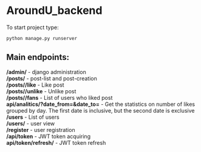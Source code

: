# AroundU_backend

To start project type:
```sh
python manage.py runserver
```

## Main endpoints: 
**/admin/** - django administration  
**/posts/** - post-list and post-creation  
**/posts/<int>/like** - Like post  
**/posts/<int>/unlike** - Unlike post  
**/posts/<int>/fans** - List of users who liked post  
**api/analitics/?date_from=<YYYY-MM-DD>&date_to=<YYYY-MM-DD>** - Get the statistics on number of likes grouped by day. The first date is inclusive, but the second date is exclusive  
**/users** - List of users  
**/users/<int>** - user view  
**/register** - user registration  
**/api/token** - JWT token acquiring  
**api/token/refresh/** - JWT token refresh  